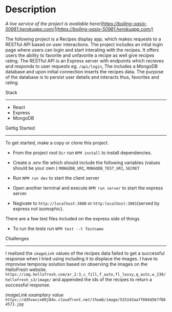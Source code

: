 # Description
_A live service of the project is available herer[https://boiling-oasis-50981.herokuapp.com/](https://boiling-oasis-50981.herokuapp.com/)_

The following  project is a Recipes display app, which makes requests
to a RESTful API based on user interactions. The project includes an intial login page where users can login and start interating with the recipes. It offers users the ability to favorite and unfavorite a recipe as well give recipes rating. The RESTful API is
an Express server with endpoints which recieves and responds to user requests eg. `/api/login`, The includes a MongoDB database and upon initial connection inserts the recipes data. The purpose of the database is to persist user details and interacts thus, favorites and rating.

Stack
______

- React
- Express
- MongoDB


Gettig Started
_______________

To get started, make a copy or clone this project.

- From the project root `Dir` run `NPM install` to install dependencies.
- Create a .env file which should include the following variables (values should be your own ) `MONGODB_URI`, `MONGODB_TEST_URI`, `SECRET`
- Run `NPM run dev` to start the client server
- Open another terminal and execute `NPM run server` to start the express server.

- Nagivate to `http://localhost:3000`  or `http:localhost:3001`(served by express not isomophic).

There are a few test files included on the express side of things
- To run the tests run `NPM test --t Testname`

Challenges
__________

I realized the `imageLink` values of the recipes data failed to get a successful response
when I tried using including it to displace the images. 
I have to improvise temporay solution based on observing the
images on the HelloFresh website.
`https://img.hellofresh.com/ar_2:3,c_fill,f_auto,fl_lossy,q_auto,w_230/hellofresh_s3/image/` and appended the
ids of the recipes to return a successful response.

_imageLink examplary value `https://d3hvwccx09j84u.cloudfront.net/thumb/image/533143aaff604d567f8b4571.jpg`_
